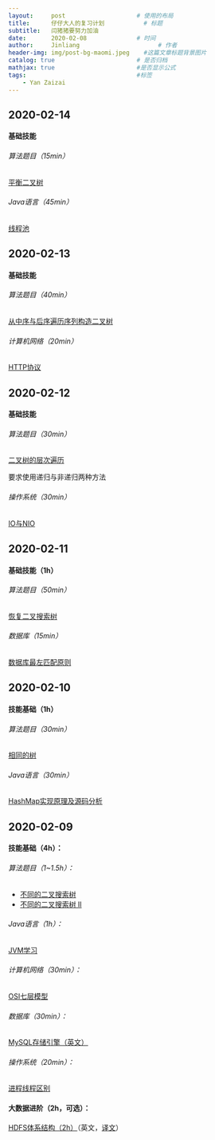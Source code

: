 ```yaml
---
layout:     post                    # 使用的布局
title:      仔仔大人的复习计划           # 标题 
subtitle:   闫猪猪要努力加油 
date:       2020-02-08              # 时间
author:     Jinliang                      # 作者
header-img: img/post-bg-maomi.jpeg    #这篇文章标题背景图片
catalog: true                       # 是否归档
mathjax: true                       #是否显示公式
tags:                               #标签
    - Yan Zaizai
---
```


## 2020-02-14

#### 基础技能

###### 算法题目（15min）

[平衡二叉树](https://leetcode-cn.com/problems/balanced-binary-tree/)

###### Java语言（45min）

[线程池](https://www.cnblogs.com/dolphin0520/p/3932921.html)



## 2020-02-13

#### 基础技能

###### 算法题目（40min）

[从中序与后序遍历序列构造二叉树](https://leetcode-cn.com/problems/construct-binary-tree-from-inorder-and-postorder-traversal/)

###### 计算机网络（20min）

[HTTP协议](https://www.jianshu.com/p/80e25cb1d81a)





## 2020-02-12

#### 基础技能

###### 算法题目（30min）

[二叉树的层次遍历](https://leetcode-cn.com/problems/binary-tree-level-order-traversal/)

要求使用递归与非递归两种方法

###### 操作系统（30min）

[IO与NIO](https://www.w3cschool.cn/lkahj/lkahj-xnfd2p8i.html)



## 2020-02-11

#### 基础技能（1h）

###### 算法题目（50min）

[ 恢复二叉搜索树](https://leetcode-cn.com/problems/recover-binary-search-tree/)

###### 数据库（15min）

[数据库最左匹配原则](https://segmentfault.com/a/1190000015416513)



## 2020-02-10

#### 技能基础（1h）

###### 算法题目（30min）

[相同的树](https://leetcode-cn.com/problems/same-tree/)

###### Java语言（30min）

[HashMap实现原理及源码分析](https://www.cnblogs.com/chengxiao/p/6059914.html)



## 2020-02-09

#### 技能基础（4h）：

###### 算法题目（1~1.5h）：

- [不同的二叉搜索树](https://leetcode-cn.com/problems/unique-binary-search-trees/)
- [不同的二叉搜索树 II](https://leetcode-cn.com/problems/unique-binary-search-trees-ii/)

###### Java语言（1h）：

[JVM学习](https://blog.csdn.net/Perfecti/article/details/88536880)

###### 计算机网络（30min）：

[OSI七层模型](https://blog.csdn.net/yaopeng_2005/article/details/7064869)

###### 数据库（30min）：

[MySQL存储引擎（英文）](https://dev.mysql.com/doc/refman/8.0/en/storage-engines.html)

###### 操作系统（20min）：

[进程线程区别](https://blog.csdn.net/mxsgoden/article/details/8821936)



#### 大数据进阶（2h，可选）：

[HDFS体系结构（2h）](https://hadoop.apache.org/docs/current/hadoop-project-dist/hadoop-hdfs/HdfsDesign.html)（英文，[译文]([https://jinliangxx.github.io/2019/11/29/Big-Data-HDFS%E4%BD%93%E7%B3%BB%E7%BB%93%E6%9E%84/](https://jinliangxx.github.io/2019/11/29/Big-Data-HDFS体系结构/))）





